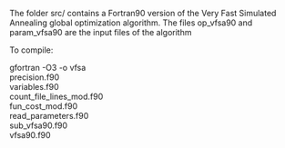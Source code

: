 The folder src/ contains a Fortran90 version of the Very Fast Simulated Annealing global optimization algorithm. The files op_vfsa90 and param_vfsa90 are the input files of the algorithm

To compile:

gfortran -O3 -o vfsa \
	 precision.f90 \
	 variables.f90 \
	 count_file_lines_mod.f90 \
	 fun_cost_mod.f90 \
	 read_parameters.f90 \
	 sub_vfsa90.f90 \
	 vfsa90.f90 
